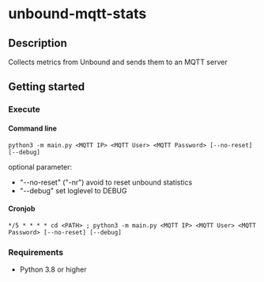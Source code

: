 # unbound-mqtt-stats

## Description

Collects metrics from Unbound and sends them to an MQTT server

## Getting started

### Execute

#### Command line

`python3 -m main.py <MQTT IP> <MQTT User> <MQTT Password> [--no-reset] [--debug]`

optional parameter:

* "--no-reset" ("-nr") avoid to reset unbound statistics
* "--debug" set loglevel to DEBUG

#### Cronjob

`*/5 * * * * cd <PATH> ; python3 -m main.py <MQTT IP> <MQTT User> <MQTT Password> [--no-reset] [--debug]`

### Requirements

* Python 3.8 or higher
